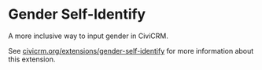 # Gender Self-Identify
A more inclusive way to input gender in CiviCRM.

See [civicrm.org/extensions/gender-self-identify](https://civicrm.org/extensions/gender-self-identify) for more information about this extension.
